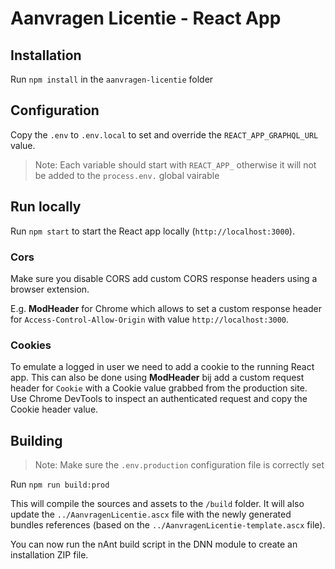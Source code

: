 # Aanvragen Licentie - React App

## Installation

Run `npm install` in the `aanvragen-licentie` folder

## Configuration

Copy the `.env` to `.env.local` to set and override the `REACT_APP_GRAPHQL_URL` value.

> Note: Each variable should start with `REACT_APP_` otherwise it will not be added to the `process.env.` global vairable

## Run locally

Run `npm start` to start the React app locally (`http://localhost:3000`).

### Cors

Make sure you disable CORS add custom CORS response headers using a browser extension.

E.g. **ModHeader** for Chrome which allows to set a custom response header for `Access-Control-Allow-Origin` with value `http://localhost:3000`.

### Cookies

To emulate a logged in user we need to add a cookie to the running React app. This can also be done using **ModHeader** bij add a custom request header for `Cookie` with a Cookie value grabbed from the production site. Use Chrome DevTools to inspect an authenticated request and copy the Cookie header value.

## Building

> Note: Make sure the `.env.production` configuration file is correctly set

Run `npm run build:prod`

This will compile the sources and assets to the `/build` folder. It will also update the `../AanvragenLicentie.ascx` file with the newly generated bundles references (based on the `../AanvragenLicentie-template.ascx` file).

You can now run the nAnt build script in the DNN module to create an installation ZIP file.
